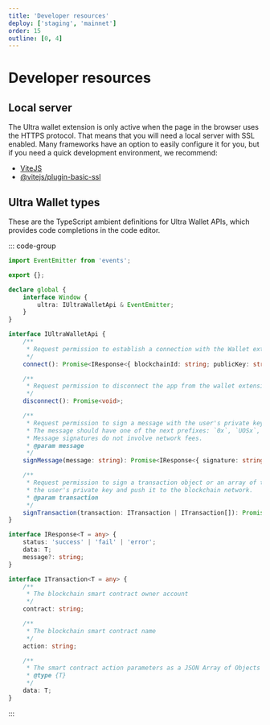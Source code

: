 ```yaml
---
title: 'Developer resources'
deploy: ['staging', 'mainnet']
order: 15
outline: [0, 4]
---
```


# Developer resources

## Local server

The Ultra wallet extension is only active when the page in the browser uses the HTTPS protocol. That means that you will need a local server with SSL enabled. Many frameworks have an option to easily configure it for you, but if you need a quick development environment, we recommend:

-   [ViteJS](https://vitejs.dev/)
-   [@vitejs/plugin-basic-ssl](https://www.npmjs.com/package/@vitejs/plugin-basic-ssl)

## Ultra Wallet types

These are the TypeScript ambient definitions for Ultra Wallet APIs, which provides code completions in the code editor.

::: code-group

```ts [window.d.ts]
import EventEmitter from 'events';

export {};

declare global {
    interface Window {
        ultra: IUltraWalletApi & EventEmitter;
    }
}

interface IUltraWalletApi {
    /**
     * Request permission to establish a connection with the Wallet extension
     */
    connect(): Promise<IResponse<{ blockchainId: string; publicKey: string }>>;

    /**
     * Request permission to disconnect the app from the wallet extension
     */
    disconnect(): Promise<void>;

    /**
     * Request permission to sign a message with the user's private key.
     * The message should have one of the next prefixes: `0x`, `UOSx`, or `message:`
     * Message signatures do not involve network fees.
     * @param message
     */
    signMessage(message: string): Promise<IResponse<{ signature: string }>>;

    /**
     * Request permission to sign a transaction object or an array of them with
     * the user's private key and push it to the blockchain network.
     * @param transaction
     */
    signTransaction(transaction: ITransaction | ITransaction[]): Promise<IResponse<{ transactionHash: string }>>;
}

interface IResponse<T = any> {
    status: 'success' | 'fail' | 'error';
    data: T;
    message?: string;
}

interface ITransaction<T = any> {
    /**
     * The blockchain smart contract owner account
     */
    contract: string;

    /**
     * The blockchain smart contract name
     */
    action: string;

    /**
     * The smart contract action parameters as a JSON Array of Objects
     * @type {T}
     */
    data: T;
}
```

:::
